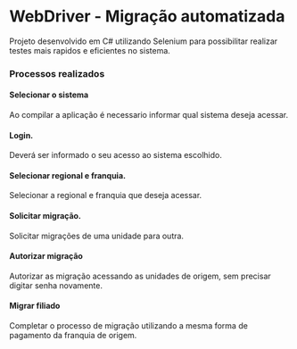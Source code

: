 # WebDriver - Migração automatizada

Projeto desenvolvido em C# utilizando Selenium para possibilitar realizar testes mais rapidos e eficientes no sistema.

### Processos realizados
#### Selecionar o sistema
Ao compilar a aplicação é necessario informar qual sistema deseja acessar.
#### Login.
Deverá ser informado o seu acesso ao sistema escolhido.
#### Selecionar regional e franquia.
Selecionar a regional e franquia que deseja acessar.
#### Solicitar migração.
Solicitar migrações de uma unidade para outra.
#### Autorizar migração
Autorizar as migração acessando as unidades de origem, sem precisar digitar senha novamente.
#### Migrar filiado
Completar o processo de migração utilizando a mesma forma de pagamento da franquia de origem.
